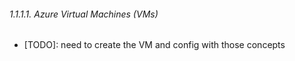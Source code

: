 ###### 1.1.1.1. Azure Virtual Machines (VMs)
- [TODO]: need to create the VM and config with those concepts